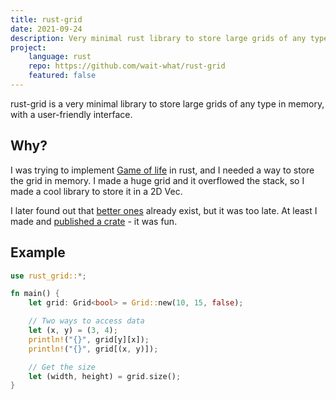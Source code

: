 ```yaml
---
title: rust-grid
date: 2021-09-24
description: Very minimal rust library to store large grids of any type in memory, with a user-friendly interface
project:
    language: rust
    repo: https://github.com/wait-what/rust-grid
    featured: false
---
```



rust-grid is a very minimal library to store large grids of any type in memory, with a user-friendly interface.

## Why?
I was trying to implement [Game of life](https://en.wikipedia.org/wiki/Conway%27s_Game_of_Life) in rust, and I needed a way to store the grid in memory. I made a huge grid and it overflowed the stack, so I made a cool library to store it in a 2D Vec.

I later found out that [better ones](https://crates.io/crates/grid) already exist, but it was too late. At least I made and [published a crate](https://crates.io/crates/rust-grid) - it was fun.

## Example
```rs
use rust_grid::*;

fn main() {
    let grid: Grid<bool> = Grid::new(10, 15, false);

    // Two ways to access data
    let (x, y) = (3, 4);
    println!("{}", grid[y][x]);
    println!("{}", grid[(x, y)]);

    // Get the size
    let (width, height) = grid.size();
}
```
